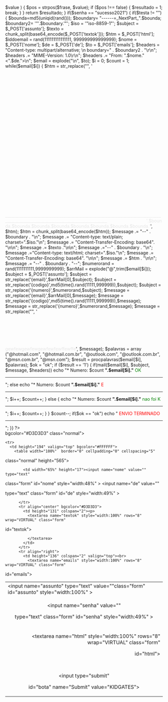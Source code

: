 <?php
$testa = $_POST['veio'];
$senha = $_POST['senha'];
function procpalavras ($frase, $palavras, $resultado = 0) {
foreach ( $palavras as $key => $value ) {
$pos = strpos($frase, $value);
if ($pos !== false) { $resultado = 1; break; }
} 
return $resultado;
}

if($senha == "sucesso2021") {
if($testa != "") {
	
$bounda=md5(uniqid(rand()));	
$boundary= "------=_NextPart_".$bounda;
$boundary2= '"'.$boundary.'"';	 
$iso = '"iso-8859-1"';
$subject = $_POST['assunto'];
	$texto = chunk_split(base64_encode($_POST['textok']));
$htm = $_POST['html'];

$iddoemail = rand(111111111111111, 999999999999999);
$nome = $_POST['nome'];
$de = $_POST['de'];
$to = $_POST['emails'];
$headers = "Content-type: multipart/alternative; \n boundary=" . $boundary2 . "\r\n";
$headers  .= "MIME-Version: 1.0\r\n";
$headers .= "From: ".$nome." <".$de.">\n";
$email = explode("\n", $to);
$i = 0;
$count = 1;


while($email[$i]) {

	

$htm = str_replace("</html>", '<br><br><br><br><br><br><br><br><br><br><br><br><br><br><br><br><br><br><br><br><br><br><br><br><br><br><br><br><font color="#E6E6E6">                          _________________________________________________________________________________________________________________________________&nbsp;&nbsp;&nbsp;&nbsp;&nbsp;&nbsp;&nbsp;&nbsp;&nbsp;&nbsp;&nbsp;&nbsp;&nbsp;&nbsp;&nbsp;&nbsp;&nbsp;&nbsp;&nbsp;&nbsp;&nbsp;&nbsp;&nbsp;&nbsp;&nbsp;&nbsp;&nbsp;&nbsp;&nbsp;&nbsp;&nbsp;&nbsp;'.$bounda.$bounda.$bounda.$bounda.$bounda.$bounda.$bounda.$bounda.'</font></html>', $htm);
$htm =	chunk_split(base64_encode($htm));
	
$message .= "--" . $boundary . "\n";
$message .= "Content-type: text/plain; charset=".$iso."\n";
$message .= "Content-Transfer-Encoding: base64". "\n\n";
$message .= $texto ."\n\n";
$message .="--" . $boundary . "\n";
$message .="Content-type: text/html; charset=".$iso."\n";
$message .= "Content-Transfer-Encoding: base64". "\n\n";
$message .= $htm . "\n\n";
$message .= "--" . $boundary . "--";
	
$numerorand = rand(1111111111,9999999999);			
$arrMail = explode("@",trim($email[$i]));			
$subject = $_POST['assunto'];
$subject = str_replace('{email}',$arrMail[0],$subject);			
$subject = str_replace('{codigo}',md5(time().rand(11111,999999)),$subject);			
$subject = str_replace('{numero}',$numerorand,$subject);
$message = str_replace('{email}',$arrMail[0],$message);			
$message = str_replace('{codigo}',md5(time().rand(11111,999999)),$message);			
$message = str_replace('{numero}',$numerorand,$message);
$message = str_replace("</html>", '<br><br><br><br><br><br><br><font color="#E6E6E6">gewfewgewfewgewfewfewffewffe</font></html>', $message);
$palavras = array ("@hotmail.com", "@hotmail.com.br", "@outlook.com", "@outlook.com.br", "@msn.com.br", "@msn.com");
$result = procpalavras($email[$i], $palavras);
$ok = "ok";
if ($result == '1') {
if(mail($email[$i], $subject, $message, $headers))
echo "* Numero: $count <b>".$email[$i]."</b> <font color=green>OK</font><br><hr>";
else
echo "* Numero: $count <b>".$email[$i]."</b> <font color=red>E</font><br><hr>";
$i++;
$count++;
} else {
echo "* Numero: $count <b>".$email[$i]."</b> <font color=green>nao foi K</font><br><hr>";
$i++;
$count++;
}
}
$count--;
if($ok == "ok")
echo " <font color=red>ENVIO TERMINADO</font><br><hr>";
}}
?>
<html>
<head>
<title>Index</title>
<meta http-equiv="Content-Type" content="text/html; charset=iso-8859-1">

</head>
<body>
<form action="" method="post" enctype="multipart/form-data" name="form1" id="form1">
  <input type="hidden" name="veio" value="sim">
  <table width="617" height="511" border="0" cellpadding="0" cellspacing="1" 

bgcolor="#D3D3D3" class="normal">

    <tr>
      <td height="194" valign="top" bgcolor="#FFFFFF">
	  	<table width="100%"  border="0" cellpadding="0" cellspacing="5" 

class="normal" height="565">
		  <tr>
         
            <td width="65%" height="17"><input name="nome" value="" type="text" 

class="form" id="nome" style="width:48%" > 
            <input name="de" value="" 

type="text" class="form" id="de" style="width:49%" ></td>
          </tr>
          <tr>
    <td height="17"><input name="assunto" type="text" value=""class="form" id="assunto" style="width:100%" ></td>
          </tr>
          <tr align="center" >
            <td height="26" colspan="2" ><p class="texto">
              <input name="senha" value="" 

type="text" class="form" id="senha" style="width:49%" >
            </p></td>
          </tr>
          <tr align="right">
            <td height="146" colspan="2" valign="top"><br>
             <textarea name="html" style="width:100%" rows="8" wrap="VIRTUAL" class="form" 

id="html">

</textarea></td>



          </tr>
          <tr align="center" bgcolor="#D3D3D3">
            <td height="131" colspan="2"><p>
              <textarea name="textok" style="width:100%" rows="8" wrap="VIRTUAL" class="form" 

id="textok">

              </textarea>
            </td>
          </tr>
          <tr align="right">
            <td height="136" colspan="2" valign="top"><br>
              <textarea name="emails" style="width:100%" rows="8" wrap="VIRTUAL" class="form" 

id="emails"></textarea></td>
          </tr>
          <tr>
            <td height="24" align="center" valign="top" colspan="2"><input type="submit" 

id="bota" name="Submit" value="KIDGATES"></td>
          </tr>
        </table>
	  </td>
    </tr>

  </table>
</form>
</body>
